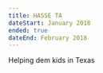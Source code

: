 ```yaml
---
title: HASSE TA
dateStart: January 2018
ended: true
dateEnd: February 2018
---
```


Helping dem kids in Texas
